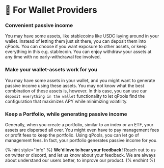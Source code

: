 # 💸 For Wallet Providers

### Convenient passive income

You may have some assets, like stablecoins like USDC laying around in your wallet. Instead of letting them just sit there, you can deposit them into qPools. You can choose if you want exposure to other assets, or keep everything in this e.g. stablecoin. You can enjoy withdraw your assets at any time with no early-withdrawal fee involved.

### Make your wallet-assets work for you

You may have some assets in your wallet, and you might want to generate passive income using these assets. You may not know what the best combination of these assets is, however. In this case, you can use our `deposit everything in the wallet` functionality to let qPools find the configuration that maximizes APY while minimizing volatility.&#x20;

### Keep a Portfolio, while generating passive income

Generally, when you create a portfolio, similar to an index or an ETF, your assets are dispersed all over. You might even have to pay management fees or profit fees to keep the portfolio. Using qPools, you can let go of management fees. In fact, your portfolio generates passive income for you.&#x20;



{% hint style="info" %}
**We'd love to hear your feedback!** Reach out to us on twitter or discord, and let us know about your feedback. We are always about understand our users better, to improve our product.
{% endhint %}
